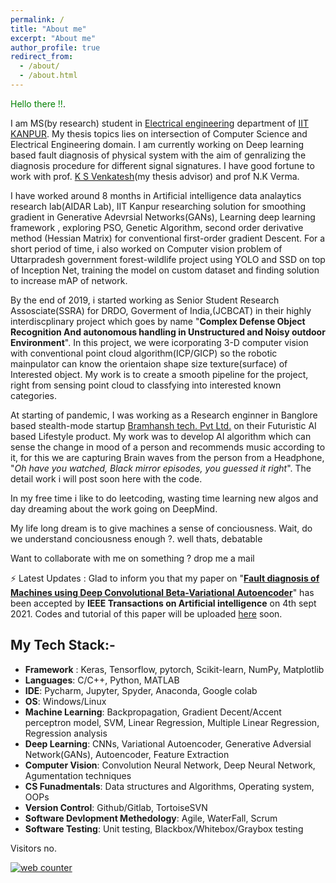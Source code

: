 ```yaml
---
permalink: /
title: "About me"
excerpt: "About me"
author_profile: true
redirect_from: 
  - /about/
  - /about.html
---
```


<span style="color:green">Hello there !!</span>.

I am MS(by research) student in [Electrical engineering](https://www.iitk.ac.in/ee/pg-students-stream-wise-list#caa) department of [IIT KANPUR](https://www.iitk.ac.in/). My thesis topics lies on intersection of Computer Science and Electrical Engineering domain. I am currently working on Deep learning based fault diagnosis of physical system with the aim of genralizing the diagnosis procedure for different signal signatures. I have good fortune to work with  prof. [K S Venkatesh](http://home.iitk.ac.in/~venkats/)(my thesis advisor) and prof N.K Verma.

I have worked around 8 months in Artificial intelligence data analaytics research lab(AIDAR Lab), IIT Kanpur researching solution for smoothing gradient in Generative Adevrsial Networks(GANs), Learning deep learning framework , exploring PSO, Genetic Algorithm, second order derivative method (Hessian Matrix) for conventional first-order gradient Descent. For a short period of time, i also worked on Computer vision problem of Uttarpradesh government forest-wildlife project using YOLO and SSD on top of Inception Net, training the model on custom dataset and finding solution to increase mAP of network.

By the end of 2019, i started working as Senior Student Research Assosciate(SSRA) for DRDO, Goverment of India,(JCBCAT) in their highly interdiscplinary project which goes by name "__Complex Defense Object Recognition And autonomous handling in Unstructured and Noisy outdoor Environment__". In this project, we were icorporating 3-D computer vision with conventional point cloud algorithm(ICP/GICP) so the robotic mainpulator can know the orientaion shape size texture(surface) of Interested object. My work is to create a smooth pipeline for the project, right from sensing point cloud to classfying into interested known categories.

At starting of pandemic, I was working as a Research enginner in Banglore based stealth-mode startup [Bramhansh tech. Pvt Ltd.](https://bramhansh.in/) on their Futuristic AI based Lifestyle product. My work was to develop AI algorithm which can sense the change in mood of a person and recommends music according to it, for this we are capturing Brain waves from the person from a Headphone,  "<em>Oh have you watched, Black mirror episodes, you guessed it right</em>". The detail work i will post soon here with the code. 

In my free time i like to do leetcoding, wasting time learning new algos and day dreaming about the work going on DeepMind.

My life long dream is to give machines a sense of conciousness. Wait, do we understand conciousness enough ?. well thats, debatable

Want to collaborate with me on something ? drop me a mail

⚡ Latest Updates : Glad to inform you that my paper on "__[Fault diagnosis of Machines using Deep Convolutional Beta-Variational Autoencoder](https://ieeexplore.ieee.org/abstract/document/9536242)__" has been accepted by __IEEE Transactions on Artificial intelligence__ on 4th sept 2021. Codes and tutorial of this paper will be uploaded [here](https://github.com/gauravkr0071/beta-VAE) soon.

## __My Tech Stack:-__ 
- __Framework__ : Keras, Tensorflow, pytorch, Scikit-learn, NumPy, Matplotlib
- __Languages__: C/C++, Python, MATLAB
- __IDE__: Pycharm, Jupyter, Spyder, Anaconda, Google colab
- __OS__: Windows/Linux
- __Machine Learning__: Backpropagation, Gradient Decent/Accent perceptron model, SVM, Linear Regression, Multiple Linear Regression, Regression analysis 
- __Deep Learning__: CNNs, Variational Autoencoder, Generative Adversial Network(GANs), Autoencoder, Feature Extraction
- __Computer Vision__: Convolution Neural Network, Deep Neural Network, Agumentation techniques
- __CS Funadmentals__: Data structures and Algorithms, Operating system, OOPs
- __Version Control__: Github/Gitlab, TortoiseSVN
- __Software Devlopment Methedology__: Agile, WaterFall, Scrum
- __Software Testing__: Unit testing, Blackbox/Whitebox/Graybox testing 





Visitors no.
<!-- hitwebcounter Code START -->
<a href="https://www.hitwebcounter.com" target="_blank">
<img src="https://hitwebcounter.com/counter/counter.php?page=7790206&style=0010&nbdigits=6&type=page&initCount=50" title="Free Counter" Alt="web counter"   border="0" /></a>   

<script data-name="BMC-Widget" data-cfasync="false" src="https://cdnjs.buymeacoffee.com/1.0.0/widget.prod.min.js" data-id="vagt" data-description="Support me on Buy me a coffee!" data-message="" data-color="#FF5F5F" data-position="Right" data-x_margin="18" data-y_margin="18"></script>
